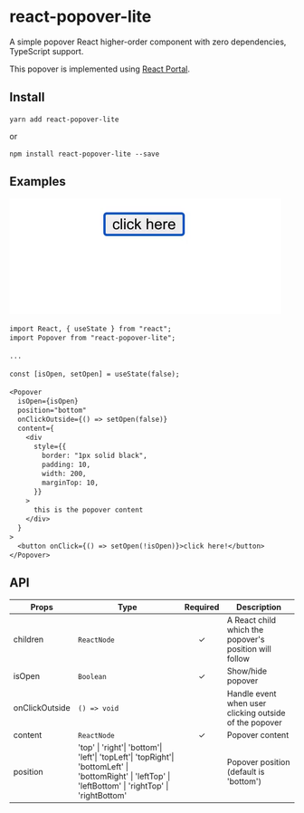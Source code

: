 # react-popover-lite

A simple popover React higher-order component with zero dependencies, TypeScript support.

This popover is implemented using [React Portal](https://reactjs.org/docs/portals.html).

## Install

```shell
yarn add react-popover-lite
```

or

```shell
npm install react-popover-lite --save
```

## Examples

![Demo](./demo.gif)

```JSX
import React, { useState } from "react";
import Popover from "react-popover-lite";

...

const [isOpen, setOpen] = useState(false);

<Popover
  isOpen={isOpen}
  position="bottom"
  onClickOutside={() => setOpen(false)}
  content={
    <div
      style={{
        border: "1px solid black",
        padding: 10,
        width: 200,
        marginTop: 10,
      }}
    >
      this is the popover content
    </div>
  }
>
  <button onClick={() => setOpen(!isOpen)}>click here!</button>
</Popover>
```

## API

| <b>Props<b>    | Type                                                                                                                                                      | Required | Description                                            |
| -------------- | --------------------------------------------------------------------------------------------------------------------------------------------------------- | :------: | ------------------------------------------------------ |
| children       | `ReactNode`                                                                                                                                               |    ✓     | A React child which the popover's position will follow |
| isOpen         | `Boolean`                                                                                                                                                 |    ✓     | Show/hide popover                                      |
| onClickOutside | `() => void`                                                                                                                                              |          | Handle event when user clicking outside of the popover |
| content        | `ReactNode`                                                                                                                                               |    ✓     | Popover content                                        |
| position       | 'top' \| 'right'\| 'bottom'\| 'left'\| 'topLeft'\| 'topRight'\| 'bottomLeft' \| 'bottomRight' \| 'leftTop' \| 'leftBottom' \| 'rightTop' \| 'rightBottom' |          | Popover position (default is 'bottom')                 |

